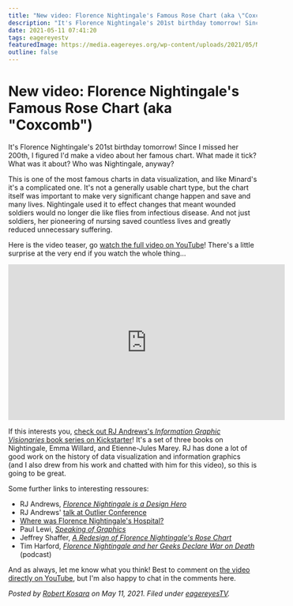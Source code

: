 ```yaml
---
title: "New video: Florence Nightingale's Famous Rose Chart (aka \"Coxcomb\")"
description: "It's Florence Nightingale's 201st birthday tomorrow! Since I missed her 200th, I figured I'd make a video about her famous chart. What made it tick? What was it about? Who was Nightingale, anyway?"
date: 2021-05-11 07:41:20
tags: eagereyestv
featuredImage: https://media.eagereyes.org/wp-content/uploads/2021/05/Nightingale-Thumbnail.jpeg
outline: false
---
```


# New video: Florence Nightingale's Famous Rose Chart (aka "Coxcomb")

It's Florence Nightingale's 201st birthday tomorrow! Since I missed her 200th, I figured I'd make a video about her famous chart. What made it tick? What was it about? Who was Nightingale, anyway?

This is one of the most famous charts in data visualization, and like Minard's it's a complicated one. It's not a generally usable chart type, but the chart itself was important to make very significant change happen and save and many lives. Nightingale used it to effect changes that meant wounded soldiers would no longer die like flies from infectious disease. And not just soldiers, her pioneering of nursing saved countless lives and greatly reduced unnecessary suffering.

Here is the video teaser, go <a href="https://www.youtube.com/watch?v=JZh8tUy_bnM&amp;t=3s">watch the full video on YouTube</a>! There's a little surprise at the very end if you watch the whole thing…

<p align="center"><iframe width="560" height="315" src="https://www.youtube.com/embed/KnAVf0tRYPw?si=GKHsn-RaQr8tBrXf" title="YouTube video player" frameborder="0" allow="accelerometer; autoplay; clipboard-write; encrypted-media; gyroscope; picture-in-picture; web-share" allowfullscreen></iframe></p>

If this interests you, <a href="https://www.kickstarter.com/projects/visionary-press/visionaries/">check out RJ Andrews's <em>Information Graphic Visionaries</em> book series on Kickstarter</a>! It's a set of three books on Nightingale, Emma Willard, and Etienne-Jules Marey. RJ has done a lot of good work on the history of data visualization and information graphics (and I also drew from his work and chatted with him for this video), so this is going to be great.

Some further links to interesting ressoures:

<ul><li>RJ Andrews, <a href="https://medium.com/nightingale/florence-nightingale-is-a-design-hero-8bf6e5f2147"><em>Florence Nightingale is a Design Hero</em></a></li><li>RJ Andrews' <a href="https://www.youtube.com/watch?v=O09OGaIR1AQ">talk at Outlier Conference</a></li><li><a href="http://www.florence-nightingale-avenging-angel.co.uk/?page_id=3561">Where was Florence Nightingale's Hospital?</a></li><li>Paul Lewi, <a href="http://www.datascope.be/sog/SOG-Chapter5.pdf"><em>Speaking of Graphics</em></a></li><li>Jeffrey Shaffer, <em><a href="https://www.dataplusscience.com/NightingaleRedesign.html">A Redesign of Florence Nightingale's Rose Chart</a></em></li><li>Tim Harford, <a href="https://timharford.com/2021/03/cautionary-tales-florence-nightingale-and-her-geeks-declare-war-on-death/"><em>Florence Nightingale and her Geeks Declare War on Death</em></a> (podcast)</li></ul>

And as always, let me know what you think! Best to comment on <a href="https://youtu.be/JZh8tUy_bnM">the video directly on YouTube</a>, but I'm also happy to chat in the comments here.


_Posted by <a href="/about">Robert Kosara</a> on May 11, 2021. Filed under [eagereyesTV](/tag/eagereyestv)._


